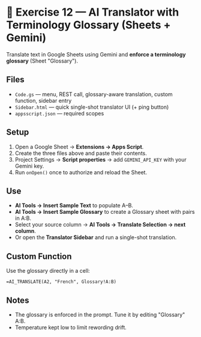 # 🧠 Exercise 12 — AI Translator with Terminology Glossary (Sheets + Gemini)

Translate text in Google Sheets using Gemini and **enforce a terminology glossary** (Sheet "Glossary").

## Files
- `Code.gs` — menu, REST call, glossary-aware translation, custom function, sidebar entry
- `Sidebar.html` — quick single-shot translator UI (+ ping button)
- `appsscript.json` — required scopes

## Setup
1. Open a Google Sheet → **Extensions → Apps Script**.
2. Create the three files above and paste their contents.
3. Project Settings → **Script properties** → add `GEMINI_API_KEY` with your Gemini key.
4. Run `onOpen()` once to authorize and reload the Sheet.

## Use
- **AI Tools → Insert Sample Text** to populate A–B.
- **AI Tools → Insert Sample Glossary** to create a Glossary sheet with pairs in A:B.
- Select your source column → **AI Tools → Translate Selection → next column**.
- Or open the **Translator Sidebar** and run a single-shot translation.

## Custom Function
Use the glossary directly in a cell:
```
=AI_TRANSLATE(A2, "French", Glossary!A:B)
```

## Notes
- The glossary is enforced in the prompt. Tune it by editing "Glossary" A:B.
- Temperature kept low to limit rewording drift.
